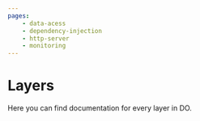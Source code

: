 ```yaml
---
pages:
    - data-acess
    - dependency-injection
    - http-server
    - monitoring
---
```


# Layers

Here you can find documentation for every layer in DO.
